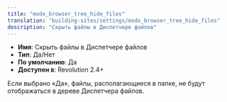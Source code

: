 ```yaml
---
title: "modx_browser_tree_hide_files"
translation: "building-sites/settings/modx_browser_tree_hide_files"
description: "Скрыть файлы в Диспетчере файлов"
---
```


-   **Имя**: Скрыть файлы в Диспетчере файлов
-   **Тип**: Да/Нет  
-   **По умолчанию**: Да
-   **Доступен в**: Revolution 2.4+  

Если выбрано «Да», файлы, располагающиеся в папке, не будут отображаться в дереве Диспетчера файлов.